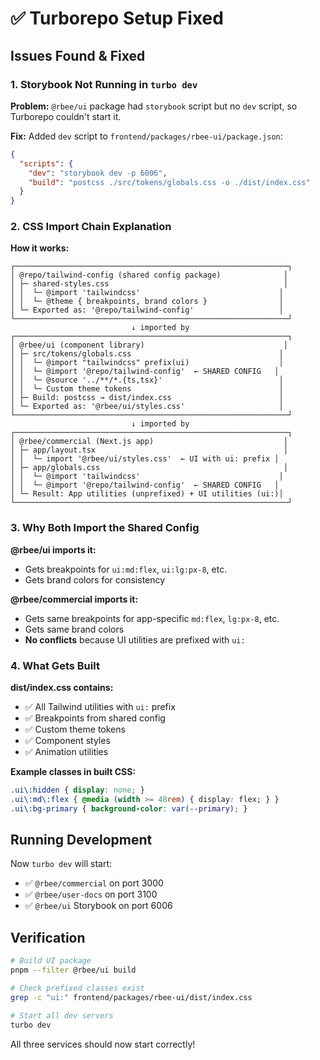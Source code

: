# ✅ Turborepo Setup Fixed

## Issues Found & Fixed

### 1. Storybook Not Running in `turbo dev`

**Problem:** `@rbee/ui` package had `storybook` script but no `dev` script, so Turborepo couldn't start it.

**Fix:** Added `dev` script to `frontend/packages/rbee-ui/package.json`:
```json
{
  "scripts": {
    "dev": "storybook dev -p 6006",
    "build": "postcss ./src/tokens/globals.css -o ./dist/index.css"
  }
}
```

### 2. CSS Import Chain Explanation

**How it works:**

```
┌─────────────────────────────────────────────────────────────┐
│ @repo/tailwind-config (shared config package)              │
│ ├─ shared-styles.css                                       │
│ │  └─ @import 'tailwindcss'                               │
│ │  └─ @theme { breakpoints, brand colors }                │
│ └─ Exported as: '@repo/tailwind-config'                   │
└─────────────────────────────────────────────────────────────┘
                           ↓ imported by
┌─────────────────────────────────────────────────────────────┐
│ @rbee/ui (component library)                               │
│ ├─ src/tokens/globals.css                                 │
│ │  └─ @import "tailwindcss" prefix(ui)                    │
│ │  └─ @import '@repo/tailwind-config'  ← SHARED CONFIG   │
│ │  └─ @source '../**/*.{ts,tsx}'                          │
│ │  └─ Custom theme tokens                                 │
│ ├─ Build: postcss → dist/index.css                        │
│ └─ Exported as: '@rbee/ui/styles.css'                     │
└─────────────────────────────────────────────────────────────┘
                           ↓ imported by
┌─────────────────────────────────────────────────────────────┐
│ @rbee/commercial (Next.js app)                             │
│ ├─ app/layout.tsx                                          │
│ │  └─ import '@rbee/ui/styles.css'  ← UI with ui: prefix │
│ ├─ app/globals.css                                         │
│ │  └─ @import 'tailwindcss'                               │
│ │  └─ @import '@repo/tailwind-config'  ← SHARED CONFIG   │
│ └─ Result: App utilities (unprefixed) + UI utilities (ui:)│
└─────────────────────────────────────────────────────────────┘
```

### 3. Why Both Import the Shared Config

**@rbee/ui imports it:**
- Gets breakpoints for `ui:md:flex`, `ui:lg:px-8`, etc.
- Gets brand colors for consistency

**@rbee/commercial imports it:**
- Gets same breakpoints for app-specific `md:flex`, `lg:px-8`, etc.
- Gets same brand colors
- **No conflicts** because UI utilities are prefixed with `ui:`

### 4. What Gets Built

**dist/index.css contains:**
- ✅ All Tailwind utilities with `ui:` prefix
- ✅ Breakpoints from shared config
- ✅ Custom theme tokens
- ✅ Component styles
- ✅ Animation utilities

**Example classes in built CSS:**
```css
.ui\:hidden { display: none; }
.ui\:md\:flex { @media (width >= 48rem) { display: flex; } }
.ui\:bg-primary { background-color: var(--primary); }
```

## Running Development

Now `turbo dev` will start:
- ✅ `@rbee/commercial` on port 3000
- ✅ `@rbee/user-docs` on port 3100  
- ✅ `@rbee/ui` Storybook on port 6006

## Verification

```bash
# Build UI package
pnpm --filter @rbee/ui build

# Check prefixed classes exist
grep -c "ui:" frontend/packages/rbee-ui/dist/index.css

# Start all dev servers
turbo dev
```

All three services should now start correctly!
